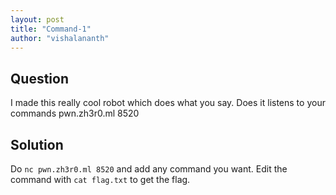 ```yaml
---
layout: post
title: "Command-1"
author: "vishalananth"
---
```


## Question

I made this really cool robot which does what you say. Does it listens to your commands
pwn.zh3r0.ml 8520

## Solution

Do ```nc pwn.zh3r0.ml 8520``` and add any command you want. Edit the command with ```cat flag.txt``` to get the flag.

